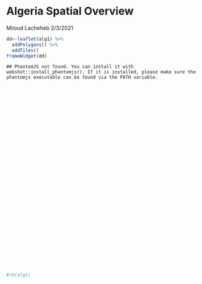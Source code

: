Algeria Spatial Overview
================
Miloud Lacheheb
2/3/2021

``` r
dd<-leaflet(alg1) %>%
  addPolygons() %>%
  addTiles()
frameWidget(dd)
```

    ## PhantomJS not found. You can install it with webshot::install_phantomjs(). If it is installed, please make sure the phantomjs executable can be found via the PATH variable.

<!--html_preserve-->

<div id="htmlwidget-cdfa151eedec359e95b4"
class="widgetframe html-widget" style="width:100%;height:480px;">

</div>

<script type="application/json" data-for="htmlwidget-cdfa151eedec359e95b4">{"x":{"url":"2021-02-03-Algeria-Map_files/figure-gfm//widgets/widget_unnamed-chunk-2.html","options":{"xdomain":"*","allowfullscreen":false,"lazyload":false}},"evals":[],"jsHooks":[]}</script>
<!--/html_preserve-->

``` r
#rm(alg1)
```
